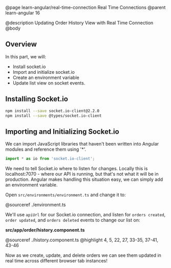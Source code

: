 @page learn-angular/real-time-connection Real Time Connections
@parent learn-angular 16

@description Updating Order History View with Real Time Connection
@body

## Overview

In this part, we will:

- Install socket.io
- Import and initialize socket.io
- Create an environment variable
- Update list view on socket events.

## Installing Socket.io

```bash
npm install --save socket.io-client@2.2.0
npm install --save @types/socket.io-client
```

## Importing and Initializing Socket.io

We can import JavaScript libraries that haven't been written into Angular modules and reference them using '*'.

```typescript
import * as io from 'socket.io-client';
```

We need to tell Socket.io where to listen for changes. Locally this is localhost:7070 - where our API is running, but that's not what it will be in production. Angular makes handling this situation easy, we can simply add an environment variable. 

Open `src/environments/environment.ts` and change it to:

@sourceref ./environment.ts
 
 We'll use `apiUrl` for our Socket.io connection, and listen for `orders created`, `order updated`, and `orders deleted` events to change our list on:

__src/app/order/history.component.ts__

 @sourceref ./history.component.ts
 @highlight 4, 5, 22, 27, 33-35, 37-41, 43-46

Now as we create, update, and delete orders we can see them updated in real time across different browser tab instances!
